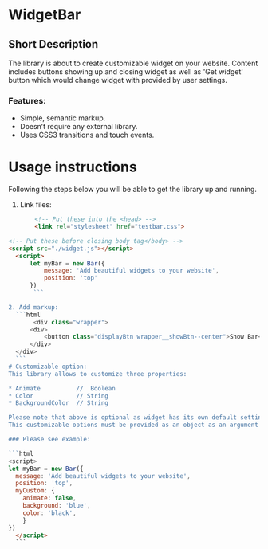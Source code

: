 # WidgetBar

## Short Description

The library is about to create customizable widget on your website. Content includes buttons showing up and closing widget 
as well as 'Get widget' button which would change widget with provided by user settings.

### Features:

* Simple, semantic markup.
* Doesn’t require any external library.
* Uses CSS3 transitions and touch events.

# Usage instructions

Following the steps below you will be able to get the library up and running.

1. Link files:
	```html
		<!-- Put these into the <head> -->
		<link rel="stylesheet" href="testbar.css">
	```
 
  ```html
  <!-- Put these before closing body tag</body> -->
  <script src="./widget.js"></script>
    <script>
        let myBar = new Bar({
            message: 'Add beautiful widgets to your website',
            position: 'top'
        })
         ```

2. Add markup:
	```html
		 <div class="wrapper">
        <div>
            <button class="displayBtn wrapper__showBtn--center">Show Bar</button>
        </div>
    </div>
	```
 # Customizable option:
 This library allows to customize three properties:
 
* Animate          //  Boolean
* Color            // String
* BackgroundColor  // String

Please note that above is optional as widget has its own default setting
This customizable options must be provided as an object as an argument within our initialisation.

### Please see example:

```html
<script>
  let myBar = new Bar({
    message: 'Add beautiful widgets to your website',
    position: 'top',
    myCustom: {
      animate: false,
      background: 'blue',
      color: 'black',
      }
  })
    </script>
	```


